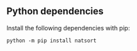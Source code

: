 ## Python dependencies

Install the following dependencies with pip:

`python -m pip install natsort`